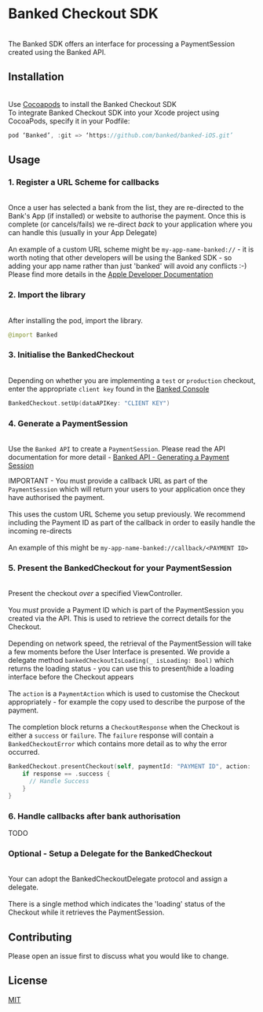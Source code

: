 # Banked Checkout SDK
\
The Banked SDK offers an interface for processing a PaymentSession created using the Banked API.

## Installation
\
Use [Cocoapods](https://cocoapods.org/) to install the Banked Checkout SDK
\
To integrate Banked Checkout SDK into your Xcode project using CocoaPods, specify it in your Podfile:

```swift
pod ‘Banked’, :git => ‘https://github.com/banked/banked-iOS.git’
```

## Usage

### 1. Register a URL Scheme for callbacks
\
Once a user has selected a bank from the list, they are re-directed to the Bank's App (if installed) or website to authorise the payment. Once this is complete (or cancels/fails) we re-direct *back* to your application where you can handle this (usually in your App Delegate)\
\
An example of a custom URL scheme might be `my-app-name-banked://` - it is worth noting that other developers will be using the Banked SDK - so adding your app name rather than just 'banked' will avoid any conflicts :-)
\
Please find more details in the [Apple Developer Documentation](https://developer.apple.com/documentation/uikit/inter-process_communication/allowing_apps_and_websites_to_link_to_your_content/defining_a_custom_url_scheme_for_your_app) 


### 2. Import the library
\
After installing the pod, import the library.

```swift
@import Banked
```

### 3. Initialise the BankedCheckout
\
Depending on whether you are implementing a `test` or `production` checkout, enter the appropriate `client key` found in the [Banked Console](https://console.banked.com/client_keys)

```swift
BankedCheckout.setUp(dataAPIKey: "CLIENT KEY")
```

### 4. Generate a PaymentSession
\
Use the `Banked API` to create a `PaymentSession`. Please read the API documentation for more detail - [Banked API - Generating a Payment Session](https://developer.banked.com/docs/getting-started#3-generate-a-payment-session)

IMPORTANT - You must provide a callback URL as part of the `PaymentSession` which will return your users to your application once they have authorised the payment.\
\
This uses the custom URL Scheme you setup previously. We recommend including the Payment ID as part of the callback in order to easily handle the incoming re-directs\
\
An example of this might be `my-app-name-banked://callback/<PAYMENT ID>`

### 5. Present the BankedCheckout for your PaymentSession
\
Present the checkout *over* a specified ViewController. \
\
You *must* provide a Payment ID which is part of the PaymentSession you created via the API. This is used to retrieve the correct details for the Checkout.\
\
Depending on network speed, the retrieval of the PaymentSession  will take a few moments before the User Interface is presented. We provide a delegate method `bankedCheckoutIsLoading(_ isLoading: Bool)` which returns the loading status - you can use this to present/hide a loading interface before the Checkout appears\
\
The `action` is a `PaymentAction` which is used to customise the Checkout appropriately - for example the copy used to describe the purpose of the payment.\
\
The completion block returns a `CheckoutResponse` when the Checkout is either a `success` or `failure`. The `failure` response will contain a `BankedCheckoutError` which contains more detail as to why the error occurred.

```swift
BankedCheckout.presentCheckout(self, paymentId: "PAYMENT ID", action: .pay){ (response) in
    if response == .success {
      // Handle Success
    }
}
```

### 6. Handle callbacks after bank authorisation

TODO



### Optional - Setup a Delegate for the BankedCheckout
\
Your can adopt the BankedCheckoutDelegate protocol and assign a delegate.\
\
There is a single method which indicates the 'loading' status of the Checkout while it retrieves the PaymentSession. 

## Contributing
Please open an issue first to discuss what you would like to change.

## License
[MIT](https://choosealicense.com/licenses/mit/)
